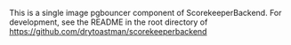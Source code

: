 
This is a single image pgbouncer component of ScorekeeperBackend.  For development,
see the README in the root directory of https://github.com/drytoastman/scorekeeperbackend

